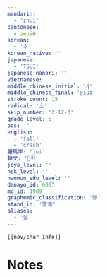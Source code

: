 ```yaml
---
mandarin:
  - 'zhuì'
cantonese:
  - zeoi6
korean:
  - '추'
korean_native: ''
japanese:
  - 'TSUI'
japanese_nanori: ''
vietnamese:
middle_chinese_initial: 'ɖ'
middle_chinese_final: 'ɣiuɪ'
stroke_count: 15
radical: '土'
skip_number: '2-12-3'
grade_level: 6
pos: ''
english:
  - 'fall'
  - 'crash'
羅馬字: 'jui'
韓文: '쥐'
joyo_level: ''
hsk_level: ''
hanmun_edu_level: ''
danayo_id: 6057
mc_id: 1909
graphemic_classification: '隊'
stand_in: '墜落'
aliases:
  - '坠'
---
```

```meta-bind-embed
[[nav/char_info]]
```

# Notes
